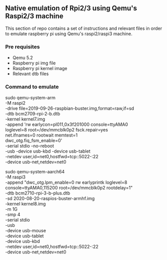 ## Native emulation of Rpi2/3 using Qemu's Raspi2/3 machine

This section of repo contains a set of instructions and relevant files in order to emulate 
raspberry pi using Qemu's raspi2/raspi3 machine.

### Pre requisites

- Qemu 5.2
- Raspberry pi img file
- Raspberry pi kernel image
- Relevant dtb files

### Command to emulate

sudo qemu-system-arm \
    -M raspi2 \
    -drive file=2019-09-26-raspbian-buster.img,format=raw,if=sd \
    -dtb bcm2709-rpi-2-b.dtb \
    -kernel kernel7.img \
    -append 'rw earlycon=pl011,0x3f201000 console=ttyAMA0 \
        loglevel=8 root=/dev/mmcblk0p2 fsck.repair=yes \
        net.ifnames=0 rootwait memtest=1 \
        dwc_otg.fiq_fsm_enable=0' \
    -serial stdio -no-reboot \
    -usb -device usb-kbd -device usb-tablet \
    -netdev user,id=net0,hostfwd=tcp::5022-:22 \
    -device usb-net,netdev=net0



sudo qemu-system-aarch64 \
  -M raspi3 \
  -append "dwc_otg.lpm_enable=0 rw earlyprintk loglevel=8 console=ttyAMA0,115200 root=/dev/mmcblk0p2 rootdelay=1" \
  -dtb bcm2710-rpi-3-b-plus.dtb \
  -sd 2020-08-20-raspios-buster-armhf.img \
  -kernel kernel8.img \
  -m 1G \
  -smp 4 \
  -serial stdio \
  -usb \
  -device usb-mouse \
  -device usb-tablet \
  -device usb-kbd \
  -netdev user,id=net0,hostfwd=tcp::5022-:22 \
  -device usb-net,netdev=net0
